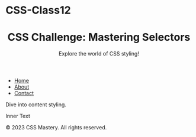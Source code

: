# CSS-Class12
<!DOCTYPE html>
<html lang="en">
  <head>
    <meta charset="UTF-8" />
    <meta name="viewport" content="width=device-width, initial-scale=1.0" />
    <title>Document</title>
  </head>
  <body>
    <link rel="stylesheet" type="text/css" href="./styles.css" />
    <header>
      <h1 id="main-title">CSS Challenge: Mastering Selectors</h1>
      <p class="intro-paragraph">Explore the world of CSS styling!</p>
    </header>
    <nav>
      <ul>
        <li><a class="information" href="#">Home</a></li>
        <li><a class="information" href="#">About</a></li>
        <li><a class="information" href="#">Contact</a></li>
      </ul>
    </nav>
    <section>
      <p class="content-paragraph">Dive into content styling.</p>
      <div class="color-box">
        <p>Inner Text</p>
      </div>
    </section>
    <footer>
      <p>&copy; 2023 CSS Mastery. All rights reserved.</p>
    </footer>
  </body>
</html>

